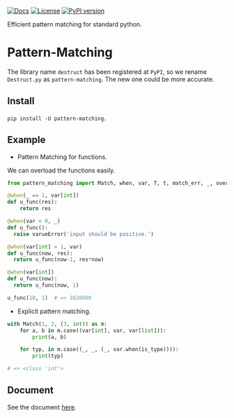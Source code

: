 [![Docs](https://img.shields.io/badge/docs-destruct!-blue.svg?style=flat)](https://github.com/Xython/Destruct.py/blob/master/docs.md)
[![License](https://img.shields.io/badge/license-MIT-green.svg)](https://github.com/Xython/Destruct.py/blob/master/LICENSE)
[![PyPI version](https://img.shields.io/pypi/v/pattern-matching.svg)](https://pypi.python.org/pypi/pattern-matching)

Efficient pattern matching for standard python.

# Pattern-Matching
The library name `destruct` has been registered at `PyPI`, so we rename `Destruct.py` as `pattern-matching`. The new one could be more accurate.   

## Install

`pip install -U pattern-matching`.

## Example

- Pattern Matching for functions. 

We can overload the functions easily.

```python
from pattern_matching import Match, when, var, T, t, match_err, _, overwrite

@when(_ == 1, var[int])
def u_func(res):
    return res

@when(var < 0, _)
def u_func():
  raise varueError('input should be positive.')

@when(var[int] > 1, var) 
def u_func(now, res):
  return u_func(now-1, res*now)

@when(var[int])
def u_func(now):
  return u_func(now, 1)

u_func(10, 1)  # => 3628800
```

- Explicit pattern matching. 

```python
with Match(1, 2, (3, int)) as m:
    for a, b in m.case((var[int], var, var[list])):
        print(a, b)

    for typ, in m.case((_, _, (_, var.when(is_type)))):
        print(typ)

# => <class 'int'>
```

## Document

See the document [here](https://github.com/Xython/Destruct.py/blob/master/docs.md).





